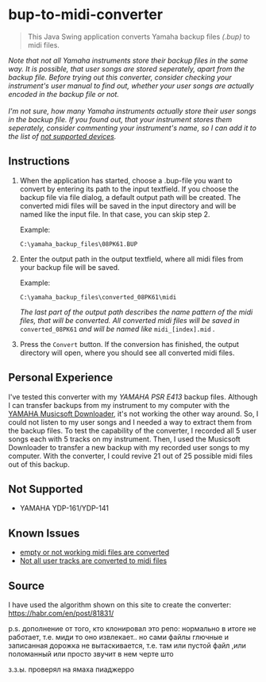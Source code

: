# bup-to-midi-converter
>This Java Swing application converts Yamaha backup files _(.bup)_ to midi files.

_Note that not all Yamaha instruments store their backup files in the same way. It is possible, that user songs are stored seperately, apart from the backup file. Before trying out this converter, consider checking your instrument's user manual to find out, whether your user songs are actually encoded in the backup file or not.
<br><br>I'm not sure, how many Yamaha instruments actually store their user songs in the backup file. If you found out, that your instrument stores them seperately, consider commenting your instrument's name, so I can add it to the list of [not supported devices](#not-supported)._

## Instructions
1. When the application has started, choose a .bup-file you want to convert by entering its path to the input textfield. If you choose the
   backup file via file dialog, a default output path will be created. The converted midi files will be saved in the input directory and will
   be named like the input file. In that case, you can skip step 2.

   Example:
   ```
   C:\yamaha_backup_files\08PK61.BUP
   ```
2. Enter the output path in the output textfield, where all midi files from your backup file will be saved.

   Example:
   ```
   C:\yamaha_backup_files\converted_08PK61\midi
   ```
   _The last part of the output path describes the name pattern of the midi files, that will be converted. All converted midi files will be saved
   in_ `converted_08PK61` _and will be named like_ `midi_[index].mid` _._
3. Press the `Convert` button. If the conversion has finished, the output directory will open, where you should see all converted midi files.
## Personal Experience
I've tested this converter with my _YAMAHA PSR E413_ backup files. Although I can transfer backups from my instrument to my computer
with the [YAMAHA Musicsoft Downloader](https://usa.yamaha.com/support/updates/msd_win_kbd.html), it's not working the other way around. So, I could not listen to my user songs and I needed a way to extract them from the backup files. To test the capability of the converter, I recorded all 5 user songs
each with 5 tracks on my instrument. Then, I used the Musicsoft Downloader to transfer a new backup with my recorded user songs to my
computer. With the converter, I could revive 21 out of 25 possible midi files out of this backup.
## Not Supported
- YAMAHA YDP-161/YDP-141
## Known Issues
- [empty or not working midi files are converted](/../../issues/3)
- [Not all user tracks are converted to midi files](/../../issues/2)
## Source
I have used the algorithm shown on this site to create the converter:
<https://habr.com/en/post/81831/>

p.s. дополнение от того, кто клонировал это репо: нормально в итоге не работает, т.е. миди то оно извлекает.. но сами файлы глючные и записанная дорожка не вытаскивается, т.е. там или пустой файл ,или поломанный или просто звучит в нем черте што

з.з.ы. проверял на ямаха пиаджерро
